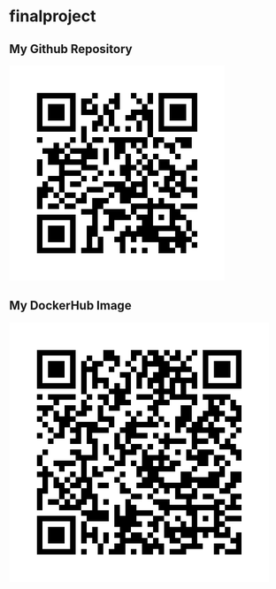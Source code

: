 # finalproject

## My Github Repository
![GitHub Repo](qr_codes/QRCode_FinalGitHub.png "My QR Code Link")

## My DockerHub Image
![Docker QR Image](qr_codes/QRCode_FinalDockerHub.png "My QR Code Link")